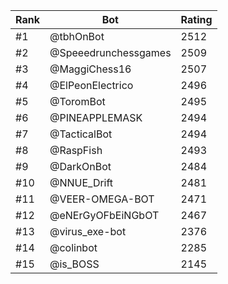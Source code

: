 Rank|Bot|Rating
---|---|---
#1|@tbhOnBot|2512
#2|@Speeedrunchessgames|2509
#3|@MaggiChess16|2507
#4|@ElPeonElectrico|2496
#5|@ToromBot|2495
#6|@PINEAPPLEMASK|2494
#7|@TacticalBot|2494
#8|@RaspFish|2493
#9|@DarkOnBot|2484
#10|@NNUE_Drift|2481
#11|@VEER-OMEGA-BOT|2471
#12|@eNErGyOFbEiNGbOT|2467
#13|@virus_exe-bot|2376
#14|@colinbot|2285
#15|@is_BOSS|2145

